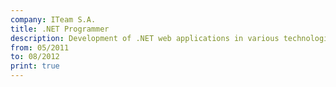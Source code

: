 ```yaml
---
company: ITeam S.A.
title: .NET Programmer
description: Development of .NET web applications in various technologies (ASP.NET 3.5, MVP, Linq to SQL, Silverlight, WCF, Entity Framework)
from: 05/2011
to: 08/2012
print: true
---
```

